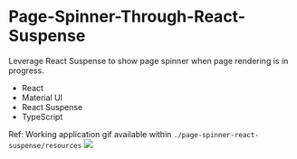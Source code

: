 # Page-Spinner-Through-React-Suspense

Leverage React Suspense to show page spinner when page rendering is in progress.

- React
- Material UI
- React Suspense
- TypeScript

Ref: Working application gif available within `./page-spinner-react-suspense/resources`
![](./page-spinner-react-suspense/resources/PageSpinnerImplementation.gif)

